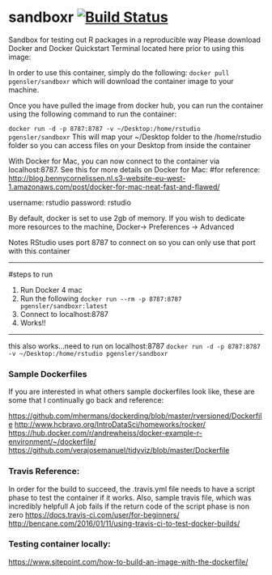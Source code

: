 # sandboxr [![Build Status](https://travis-ci.org/pgensler/sandboxr.svg?branch=master)](https://travis-ci.org/pgensler/sandboxr)

Sandbox for testing out R packages in a reproducible way
Please download Docker and Docker Quickstart Terminal located here prior to using this image:


In order to use this container, simply do the following:
```docker pull pgensler/sandboxr``` which will download the container image to your machine.

Once you have pulled the image from docker hub, you can run the container using the following command to run the container:

```docker run -d -p 8787:8787 -v ~/Desktop:/home/rstudio pgensler/sandboxr```
This will map your ~/Desktop folder to the /home/rstudio folder so you can access files on your Desktop from inside the container

With Docker for Mac, you can now connect to the container via localhost:8787. See this for more details on Docker for Mac:
#for reference: http://blog.bennycornelissen.nl.s3-website-eu-west-1.amazonaws.com/post/docker-for-mac-neat-fast-and-flawed/

username: rstudio
password: rstudio

By default, docker is set to use 2gb of memory. If you wish to dedicate more resources to the machine,
Docker-> Preferences -> Advanced

Notes
RStudio uses port 8787 to connect on so you can only use that port with this container

---------
#steps to run
1. Run Docker 4 mac
2. Run the following
```docker run --rm -p 8787:8787 pgensler/sandboxr:latest```
3. Connect to localhost:8787
4. Works!!
----------
this also works...need to run on localhost:8787
```docker run -d -p 8787:8787 -v ~/Desktop:/home/rstudio pgensler/sandboxr```


### Sample Dockerfiles 
If you are interested in what others sample dockerfiles look like, these are some that I continually go back and reference:

https://github.com/mhermans/dockerding/blob/master/rversioned/Dockerfile
http://www.hcbravo.org/IntroDataSci/homeworks/rocker/
https://hub.docker.com/r/andrewheiss/docker-example-r-environment/~/dockerfile/
https://github.com/verajosemanuel/tidyviz/blob/master/Dockerfile

### Travis Reference:
In order for the build to succeed, the .travis.yml file needs to have a script phase to test the container if it works.
Also, sample travis file, which was incredibly helpfull
A job fails if the return code of the script phase is non zero
https://docs.travis-ci.com/user/for-beginners/
http://bencane.com/2016/01/11/using-travis-ci-to-test-docker-builds/

### Testing container locally:
https://www.sitepoint.com/how-to-build-an-image-with-the-dockerfile/


